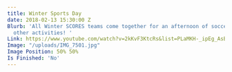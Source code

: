 ```yaml
---
title: Winter Sports Day
date: 2018-02-13 15:30:00 Z
Blurb: 'All Winter SCORES teams come together for an afternoon of soccer games and
  other activities! '
Link: https://www.youtube.com/watch?v=2kKvF3KtcRs&list=PLaMKH-_ipEg_AsBx6sWfY5mR4G-cJh5QY
Image: "/uploads/IMG_7501.jpg"
Image Position: 50% 50%
Is Finished: 'No'
---
```


